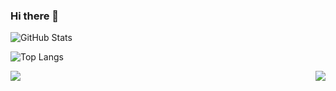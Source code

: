 ### Hi there 👋

<!--
**AmaruVL/AmaruVL** is a ✨ _special_ ✨ repository because its `README.md` (this file) appears on your GitHub profile.

Here are some ideas to get you started:

- 🔭 I’m currently working on ...
- 🌱 I’m currently learning ...
- 👯 I’m looking to collaborate on ...
- 🤔 I’m looking for help with ...
- 💬 Ask me about ...
- 📫 How to reach me: ...
- 😄 Pronouns: ...
- ⚡ Fun fact: ...
-->

![GitHub Stats](https://github-readme-stats.vercel.app/api?username=AmaruVL&theme=github_dark&border_color=30363D&show_icons=true)
<!--  Themes stats:-
radical, dark, radical, merko, gruvbox, tokyonight, onedark, cobalt, synthwave, highcontrast, dracula -->

![Top Langs](https://github-readme-stats.vercel.app/api/top-langs/?username=AmaruVL&layout=compact&theme=github_dark&border_color=30363D&card_width=300)


<a href=".">
  <img align="left" src="https://github-readme-stats.vercel.app/api?username=AmaruVL&theme=github_dark&border_color=30363D&show_icons=true"/>
</a>

<a href=".">
  <img align="right" src="https://github-readme-stats.vercel.app/api/top-langs/?username=AmaruVL&layout=compact&theme=github_dark&border_color=30363D&card_width=273"/>
</a>


